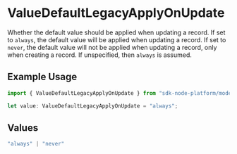 # ValueDefaultLegacyApplyOnUpdate

Whether the default value should be applied when updating a record.
If set to `always`, the default value will be applied when updating a record.
If set to `never`, the default value will not be applied when updating a record,
only when creating a record.
If unspecified, then `always` is assumed.


## Example Usage

```typescript
import { ValueDefaultLegacyApplyOnUpdate } from "sdk-node-platform/models/operations";

let value: ValueDefaultLegacyApplyOnUpdate = "always";
```

## Values

```typescript
"always" | "never"
```